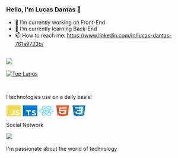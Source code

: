 ### Hello, I'm Lucas Dantas 👋
- 🔭 I’m currently working on Front-End
- 🌱 I’m currently learning Back-End
- 📫  How to reach me: https://www.linkedin.com/in/lucas-dantas-761a9723b/
##
<picture>
<source
  srcset="https://github-readme-stats.vercel.app/api?username=LucasDantas77&show_icons=true&theme=tokyonight"
  media="(prefers-color-scheme: dark)"
/>
<source
  srcset="https://github-readme-stats.vercel.app/api?username=LucasDantas77&show_icons=true"
  media="(prefers-color-scheme: light), (prefers-color-scheme: no-preference)"
/>
<img src="https://github-readme-stats.vercel.app/api?username=LucasDantas77&show_icons=true" />
</picture>

[![Top Langs](https://github-readme-stats.vercel.app/api/top-langs/?username=LucasDantas77)](https://github.com/LucasDantas77/github-readme-stats)

<div style="display: inline_block"><br>
  <p>I technologies use on a daily basis!</p>
  <img align="center" alt="Lucas-Js" height="30" width="40" src="https://raw.githubusercontent.com/devicons/devicon/master/icons/javascript/javascript-plain.svg">
  <img align="center" alt="Lucas-Ts" height="30" width="40" src="https://raw.githubusercontent.com/devicons/devicon/master/icons/typescript/typescript-plain.svg">
  <img align="center" alt="Lucas-React" height="30" width="40" src="https://raw.githubusercontent.com/devicons/devicon/master/icons/react/react-original.svg">
  <img align="center" alt="Lucas-HTML" height="30" width="40" src="https://raw.githubusercontent.com/devicons/devicon/master/icons/html5/html5-original.svg">
  <img align="center" alt="Lucas-CSS" height="30" width="40" src="https://raw.githubusercontent.com/devicons/devicon/master/icons/css3/css3-original.svg">
</div>

<div>
   <p>Social Network</p>
  <a href="https://www.linkedin.com/in/lucas-dantas-761a9723b/" target="_blank"><img src="https://img.shields.io/badge/-LinkedIn-%230077B5?style=for-the-badge&logo=linkedin&logoColor=white" target="_blank"></a>
</div>
<p>I'm passionate about the world of technology</p>
